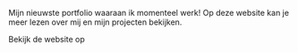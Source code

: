 Mijn nieuwste portfolio waaraan ik momenteel werk! Op deze website kan je meer lezen over mij en mijn projecten bekijken. 

Bekijk de website op 

